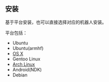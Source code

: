 ## 安装

基于平台安装，也可以直接选择对应的机器人安装。

平台包括：

+ Ubuntu
+ Ubuntu(armhf)
+ [OS X](osx.html)
+ Gentoo Linux
+ [Arch Linux](arch.html)
+ Android(NDK)
+ Debian


